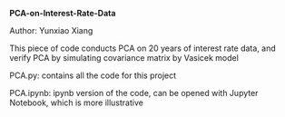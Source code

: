 **PCA-on-Interest-Rate-Data**

Author: Yunxiao Xiang

This piece of code conducts PCA on 20 years of interest rate data, and verify PCA by simulating covariance matrix by Vasicek model

PCA.py: contains all the code for this project

PCA.ipynb: ipynb version of the code, can be opened with Jupyter Notebook, which is more illustrative
